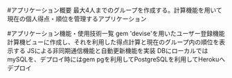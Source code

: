 #アプリケーション概要
最大4人までのグループを作成する。計算機能を用いて現在の個人得点・順位を管理するアプリケーション

#アプリケーション機能・使用技術一覧
gem 'devise'を用いたユーザー登録機能
計算機ビューに作成し、それを利用した得点計算と現在のグループ内の順位を表示する
JSによる非同期通信機能と自動更新機能を実装
DBにローカルではmySQLを、デプロイ時にはgem pgを利用してPostgreSQLを利用してHerokuへデプロイ